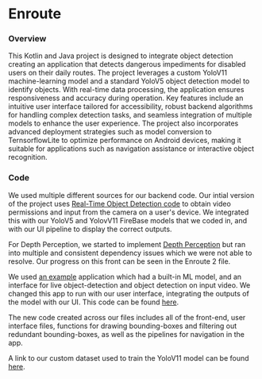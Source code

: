 # Enroute

### Overview
This Kotlin and Java project is designed to integrate object detection creating an application that detects dangerous impediments for disabled users on their daily routes. The project leverages a custom YoloV11 machine-learning model and a standard YoloV5 object detection model to identify objects. With real-time data processing, the application ensures responsiveness and accuracy during operation.
Key features include an intuitive user interface tailored for accessibility, robust backend algorithms for handling complex detection tasks, and seamless integration of multiple models to enhance the user experience. The project also incorporates advanced deployment strategies such as model conversion to TernsorflowLite to optimize performance on Android devices, making it suitable for applications such as navigation assistance or interactive object recognition.

### Code

We used multiple different sources for our backend code. Our intial version of the project uses [Real-Time Object Detection code](https://www.youtube.com/watch?v=zs43IrWTzB0) to obtain video permissions and input from the camera on a user's device. We integrated this with our YoloV5 and YolovV11 FireBase models that we coded in, and with our UI pipeline to display the correct outputs. 

For Depth Perception, we started to implement [Depth Perception](https://github.com/shubham0204/Realtime_MiDaS_Depth_Estimation_Android/tree/master) but ran into multiple and consistent dependency issues which we were not able to resolve. Our progress on this front can be seen in the Enroute 2 file. 

We used [an example](https://github.com/google-ai-edge/mediapipe-samples/tree/main/examples/object_detection/android) application which had a built-in ML model, and an interface for live object-detection and object detection on input video. We changed this app to run with our user interface, integrating the outputs of the model with our UI. This code can be found [here](https://github.com/barbicgem/android.git).

The new code created across our files includes all of the front-end, user interface files, functions for drawing bounding-boxes and filtering out redundant bounding-boxes, as well as the pipelines for navigation in the app. 

A link to our custom dataset used to train the YoloV11 model can be found [here](https://universe.roboflow.com/t-buiyt/haii). 
